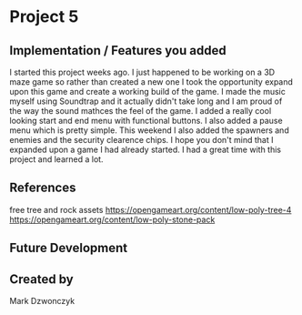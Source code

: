 # Project 5
## Implementation / Features you added

I started this project weeks ago. I just happened to be working on a 3D maze game so rather than created a new one I took the opportunity expand upon this game and create a working build of the game. I made the music myself using Soundtrap and it actually didn't take long and I am proud of the way the sound mathces the feel of the game. I added a really cool looking start and end menu with functional buttons. I also added a pause menu which is pretty simple. This weekend I also added the spawners and enemies and the security clearence chips. I hope you don't mind that I expanded upon a game I had already started. I had a great time with this project and learned a lot.

## References
free tree and rock assets
https://opengameart.org/content/low-poly-tree-4
https://opengameart.org/content/low-poly-stone-pack

## Future Development

## Created by
Mark Dzwonczyk
